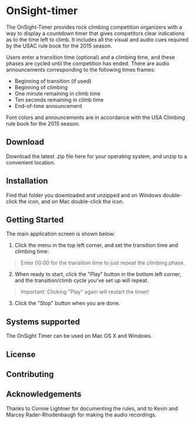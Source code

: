 OnSight-timer
=============

The OnSight-Timer provides rock climbing competition organizers with a way
to display a countdown timer that gives competitors clear indications as to
the time left to climb. It includes all the visual and audio cues
required by the USAC rule book for the 2015 season.

Users enter a transition time (optional) and a climbing time,
and these phases are cycled until the competition has ended. There are audio
announcements corresponding to the following times frames:

- Beginning of transition (if used)
- Beginning of climbing
- One minute remaining in climb time
- Ten seconds remaining in climb time
- End-of-time announcement

Font colors and announcements are in accordance with the USA Climbing rule book
for the 2015 season.

Download
--------

Download the latest .zip file here for your operating system, and unzip to a convenient location.  

Installation
------------

Find that folder you downloaded and unzipped and on Windows double-click the <whatever> icon, and on Mac double-click the <whatever> icon.

Getting Started
---------------

The main application screen is shown below:


1. Click the menu in the top left corner, and set the transition time and climbing time:


> Enter 00:00 for the transition time to just repeat the climbing phase.

2. When ready to start, click the "Play" button in the bottom left corner, and the transition/climb cycle you've set up will repeat.

> Important: Clicking "Play" again will restart the timer!

3. Click the "Stop" button when you are done.

Systems supported
-----------------

The OnSight Timer can be used on Mac OS X and Windows.

License
-------

Contributing
------------

Acknowledgements
----------------

Thanks to Connie Lightner for documenting the rules, and to Kevin and Marcey Rader-Rhodenbaugh for making the audio recordings.
